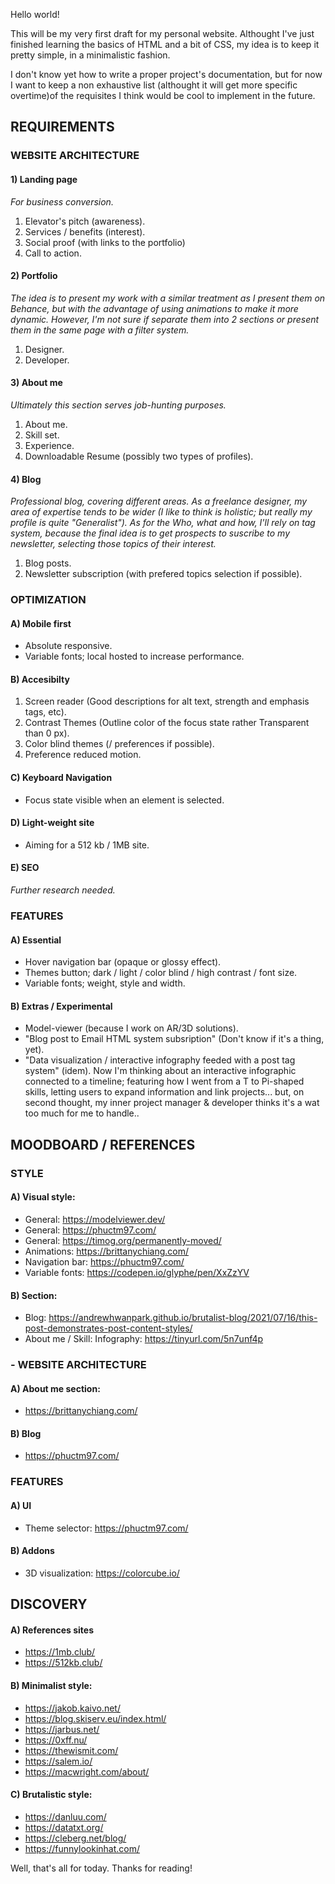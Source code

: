 Hello world! 

This will be my very first draft for my personal website. 
Althought I've just finished learning the basics of HTML and a bit of CSS, my idea is to keep it pretty simple, in a minimalistic fashion.

I don't know yet how to write a proper project's documentation, but for now I want to keep a non exhaustive list (althought it will get more specific overtime)of the requisites I think would be cool to implement in the future.  



## REQUIREMENTS

### WEBSITE ARCHITECTURE

#### 1) Landing page

_For business conversion._

1. Elevator's pitch (awareness).
2. Services / benefits (interest).
3. Social proof (with links to the portfolio)
4. Call to action.

#### 2) Portfolio

_The idea is to present my work with a similar treatment as I present them on Behance, but with the advantage of using animations to make it more dynamic._
_However, I'm not sure if separate them into 2 sections or present them in the same page with a filter system._

1. Designer.
2. Developer.

#### 3) About me 

_Ultimately this section serves job-hunting purposes._

1. About me.
2. Skill set.
3. Experience.
4. Downloadable Resume (possibly two types of profiles).

#### 4) Blog

_Professional blog, covering different areas. As a freelance designer, my area of expertise tends to be wider (I like to think is holistic; but really my profile is quite "Generalist")._
_As for the Who, what and how, I'll rely on tag system, because the final idea is to get prospects to suscribe to my newsletter, selecting those topics of their interest._


1. Blog posts.
2. Newsletter subscription (with prefered topics selection if possible).

### OPTIMIZATION

#### A) Mobile first

- Absolute responsive.
- Variable fonts; local hosted to increase performance. 

#### B) Accesibilty

1. Screen reader (Good descriptions for alt text, strength and emphasis tags, etc).
2. Contrast Themes (Outline color of the focus state rather Transparent than 0 px).
3. Color blind themes (/ preferences if possible).
4. Preference reduced motion.

#### C) Keyboard Navigation 

- Focus state visible when an element is selected.

#### D) Light-weight site

- Aiming for a 512 kb / 1MB site. 

#### E) SEO

_Further research needed._

### FEATURES

#### A) Essential

- Hover navigation bar (opaque or glossy effect).
- Themes button; dark / light / color blind / high contrast / font size.
- Variable fonts; weight, style and width. 

#### B) Extras / Experimental

- Model-viewer (because I work on AR/3D solutions).
- "Blog post to Email HTML system subsription" (Don't know if it's a thing, yet).
- "Data visualization / interactive infography feeded with a post tag system" (idem). Now I'm thinking about an interactive infographic connected to a timeline; featuring how I went from a T to Pi-shaped skills, letting users to expand information and link projects... but, on second thought, my inner project manager & developer thinks it's a wat too much for me to handle.. 

## MOODBOARD / REFERENCES

### STYLE

#### A) Visual style: 

- General: https://modelviewer.dev/
- General: https://phuctm97.com/
- General: https://timog.org/permanently-moved/
- Animations: https://brittanychiang.com/
- Navigation bar: https://phuctm97.com/
- Variable fonts: https://codepen.io/glyphe/pen/XxZzYV

#### B) Section:

-  Blog: https://andrewhwanpark.github.io/brutalist-blog/2021/07/16/this-post-demonstrates-post-content-styles/
- About me / Skill: Infography: https://tinyurl.com/5n7unf4p

### - WEBSITE ARCHITECTURE

#### A) About me section:

- https://brittanychiang.com/

#### B) Blog 

- https://phuctm97.com/

### FEATURES

#### A) UI

- Theme selector: https://phuctm97.com/

#### B) Addons

- 3D visualization: https://colorcube.io/

## DISCOVERY 

#### A) References sites

- https://1mb.club/
- https://512kb.club/

#### B) Minimalist style: 

- https://jakob.kaivo.net/ 
- https://blog.skiserv.eu/index.html/
- https://jarbus.net/
- https://0xff.nu/
- https://thewismit.com/
- https://salem.io/
- https://macwright.com/about/

#### C) Brutalistic style: 

- https://danluu.com/
- https://datatxt.org/
- https://cleberg.net/blog/
- https://funnylookinhat.com/  

Well, that's all for today. Thanks for reading!
